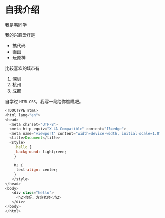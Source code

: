 # 自我介绍
 我是韦同学
 
 我的兴趣爱好是

 * 搞代码
 * 画画
 * 玩原神

比较喜欢的城市有

1. 深圳
2. 杭州
3. 成都

自学过 `HTML` `CSS`，我写一段给你瞧瞧吧。

```javascript
<!DOCTYPE html>
<html lang="en">
<head>
  <meta charset="UTF-8">
  <meta http-equiv="X-UA-Compatible" content="IE=edge">
  <meta name="viewport" content="width=device-width, initial-scale=1.0">
  <title>Document</title>
  <style>
    .hello {
     background: lightgreen;
    }
   
    h2 {
     text-align: center;
    }
   </style>
</head>
<body>
   <div class="hello">
     <h2>你好，方方老师</h2>
   </div>
</body>
</html>
```

